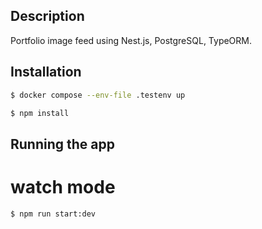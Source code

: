 ## Description

Portfolio image feed using Nest.js, PostgreSQL, TypeORM.

## Installation

```bash
$ docker compose --env-file .testenv up
```

```bash
$ npm install
```

## Running the app

# watch mode
```bash
$ npm run start:dev
```
